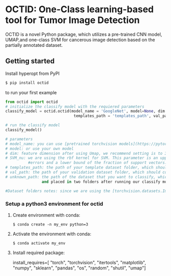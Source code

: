 
# OCTID: One-Class learning-based tool for Tumor Image Detection

OCTID is a novel Python package, which utilizes a pre-trained CNN model, UMAP,and one-class SVM for cancerous image detection based on the partially annotated dataset.

## Getting started

Install hyperopt from PyPI

```bash
$ pip install octid
```

to run your first example

```python
from octid import octid
# initialize the classify model with the requiered parameters
classify_model = octid.octid(model_name = 'GoogleNet', model=None, dim = 3, SVM_nu = 0.03, 
                              templates_path = 'templates_path', val_path = 'val_path', unknown_path='unknown_path')

# run the classify model
classify_model()

# parameters
# model_name: you can use [pretrained torchvision models](https://pytorch.org/docs/stable/torchvision/models.html)
# model: or use your own model
# dim: feature dimension after using Umap, we recommend setting is to 3 
# SVM_nu: we are using the rbf kernel for SVM. This parameter is an upper bound on the fraction of training 
          #errors and a lower bound of the fraction of support vectors. Should be in the interval (0, 1]. By default 0.03 will be taken.
# templates_path: the path of your template dataset folder, which should only contain the positive(cancerous) images.
# val_path: the path of your validation dataset folder, which should contain both positive and negative images.
# unknown_path: the path of the dataset that you want to classify, which will be divided into two categories 
                and placed in two folders after running our classify model

#Dataset folders notes: since we are using the [torchvision.datasets.ImageFolder](https://pytorch.org/docs/stable/torchvision/datasets.html#imagefolder) to label the image, please follow the way to creat your image folders. And the image should be cut dowm to small images such as 500 by 500, not the original medical micro image.
```

### Setup a python3 environment for octid
1. Create environment with conda:  

   `$ conda create -n my_env python=3`

2. Activate the environment with conda:  

   `$ conda activate my_env`

3. Install required package:

   install_requires=[
        "torch",
        "torchvision",
        "itertools",
        "matplotlib",
        "numpy",
        "sklearn",
        "pandas",
        "os",
        "random",
        "shutil",
        "umap"]


